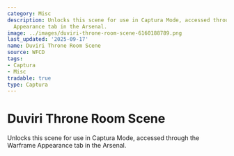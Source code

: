 ```yaml
---
category: Misc
description: Unlocks this scene for use in Captura Mode, accessed through the Warframe
  Appearance tab in the Arsenal.
image: ../images/duviri-throne-room-scene-6160188789.png
last_updated: '2025-09-17'
name: Duviri Throne Room Scene
source: WFCD
tags:
- Captura
- Misc
tradable: true
type: Captura
---
```


# Duviri Throne Room Scene

Unlocks this scene for use in Captura Mode, accessed through the Warframe Appearance tab in the Arsenal.

